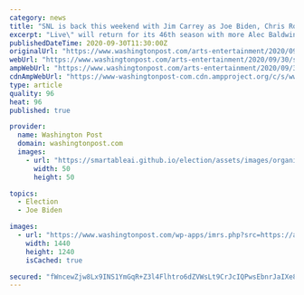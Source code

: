```yaml
---
category: news
title: "SNL is back this weekend with Jim Carrey as Joe Biden, Chris Rock as host and a whole lot of restrictions. Here’s what to expect."
excerpt: "Live\" will return for its 46th season with more Alec Baldwin as Trump, Maya Rudolph as Kamala Harris and three new cast members."
publishedDateTime: 2020-09-30T11:30:00Z
originalUrl: "https://www.washingtonpost.com/arts-entertainment/2020/09/30/saturday-night-live-coronavirus-shows/"
webUrl: "https://www.washingtonpost.com/arts-entertainment/2020/09/30/saturday-night-live-coronavirus-shows/"
ampWebUrl: "https://www.washingtonpost.com/arts-entertainment/2020/09/30/saturday-night-live-coronavirus-shows/?outputType=amp"
cdnAmpWebUrl: "https://www-washingtonpost-com.cdn.ampproject.org/c/s/www.washingtonpost.com/arts-entertainment/2020/09/30/saturday-night-live-coronavirus-shows/?outputType=amp"
type: article
quality: 96
heat: 96
published: true

provider:
  name: Washington Post
  domain: washingtonpost.com
  images:
    - url: "https://smartableai.github.io/election/assets/images/organizations/washingtonpost.com-50x50.jpg"
      width: 50
      height: 50

topics:
  - Election
  - Joe Biden

images:
  - url: "https://www.washingtonpost.com/wp-apps/imrs.php?src=https://arc-anglerfish-washpost-prod-washpost.s3.amazonaws.com/public/5YMXTXXAE5AYZDIB7AP26UBZAU.JPG&w=1440"
    width: 1440
    height: 1240
    isCached: true

secured: "fWncewZjw8Lx9INS1YmGqR+Z3l4Flhtro6dZVWsLt9CrJcIQPwsEbnrJaIXe8YehdBuMsUOUDXBL5w+RQWUfEOmZg1BesXN5Y7iYd8VDO8m7VdPuPUyPwk8DzXz82jFwTzD2vRBh0XOCwdh6WyRgUg0DFGEH1zM076qh9IITD68Y4I8uKBLlf3e7q6qkLirP2DdKOZ0utSBcgu9b75N5YvL5qH6szmZwyOq75Onv8VKR62+crObT/5uotN0c9RfZiNNpfhqRs9xlHq1vPkxOY3vMcbbXjgT1tWLd9WiozkOTRVB1LwOEWmzG6WW+N9UXpqW+HEPty+TwfpRMLg3NdMI5nTjTnx5EgNwi+m+u8vI=;XoUAC+0dsH10UtEq9dffaw=="
---
```


